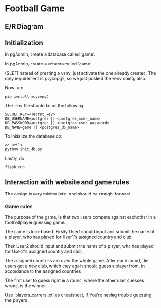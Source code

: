 # Football Game

## E/R Diagram


## Initialization
In pgAdmin, create a database called 'game'.

In pgAdmin, create a schema called 'game'.

(SLET)Instead of creating a venv, just activate the one already created. The only requirement is psycopg2, so we just pushed the venv config also.

Now run:

    pip install psycopg2

The .env file should be as the following:

    SECRET_KEY=<secret_key>
    DB_USERNAME=postgres || <postgres_user_name>
    DB_PASSWORD=postgres || <postgres_user_password>
    DB_NAME=game || <postgres_db_name>

To initialize the database do:

    cd utils
    python init_db.py

Lastly, do:
    
    flask run


## Interaction with website and game rules
The design is very minimalistic, and should be straight forward. 

### Game rules
The purpose of the game, is that two users compete against eachother in a footballplayer guessing game.

The game is turn-based. Firstly User1 should input and submit the name of a player, who has played for User1's assigned country and club.

Then User2 should input and submit the name of a player, who has played for User2's assigned country and club.

The assigned countries are used the whole game. After each round, the users get a new club, which they again should guess a player from, in accordance to the assigned countries.

The first user to guess right in a round, where the other user guesses wrong, is the winner.

Use 'players_carrers.txt' as cheatsheet, if You're having trouble guessing the players.